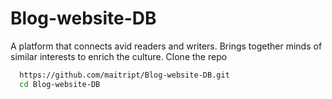 # Blog-website-DB
A platform that connects avid readers and writers. Brings together minds of similar interests to enrich the culture.
Clone the repo
```bash
  https://github.com/maitript/Blog-website-DB.git
  cd Blog-website-DB
```
